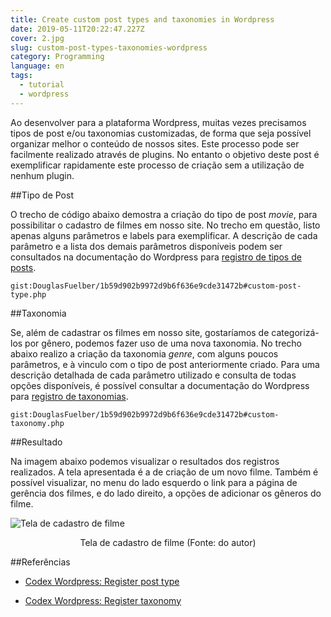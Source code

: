 ```yaml
---
title: Create custom post types and taxonomies in Wordpress
date: 2019-05-11T20:22:47.227Z
cover: 2.jpg
slug: custom-post-types-taxonomies-wordpress
category: Programming
language: en
tags:
  - tutorial
  - wordpress
---
```


Ao desenvolver para a plataforma Wordpress, muitas vezes precisamos tipos de post e/ou taxonomias customizadas, de forma que seja possível organizar melhor o conteúdo de nossos sites. Este processo pode ser facilmente realizado através de plugins. No entanto o objetivo deste post é exemplificar rapidamente este processo de criação sem a utilização de nenhum plugin.

##Tipo de Post

O trecho de código abaixo demostra a criação do tipo de post *movie*, para possibilitar o cadastro de filmes em nosso site. No trecho em questão, listo apenas alguns parâmetros e labels para exemplificar. A descrição de cada parâmetro e a lista dos demais parâmetros disponíveis podem ser consultados na documentação do Wordpress para <a href="https://codex.wordpress.org/Function_Reference/register_post_type" target="_blank" rel="noreferrer">registro de tipos de posts</a>.

`gist:DouglasFuelber/1b59d902b9972d9b6f636e9cde31472b#custom-post-type.php`

##Taxonomia

Se, além de cadastrar os filmes em nosso site, gostaríamos de categorizá-los por gênero, podemos fazer uso de uma nova taxonomia. No trecho abaixo realizo a criação da taxonomia *genre*, com alguns poucos parâmetros, e à vinculo com o tipo de post anteriormente criado. Para uma descrição detalhada de cada parâmetro utilizado e consulta de todas opções disponíveis, é possível consultar a documentação do Wordpress para <a href="https://codex.wordpress.org/Function_Reference/register_taxonomy" target="_blank" rel="noreferrer">registro de taxonomias</a>.

`gist:DouglasFuelber/1b59d902b9972d9b6f636e9cde31472b#custom-taxonomy.php`

##Resultado

Na imagem abaixo podemos visualizar o resultados dos registros realizados. A tela apresentada é a de criação de um novo filme. Também é possível visualizar, no menu do lado esquerdo o link para a página de gerência dos filmes, e do lado direito, a opções de adicionar os gêneros do filme.

![Tela de cadastro de filme](/assets/custom-post-type.png "Tela de cadastro de filme")
<center>Tela de cadastro de filme (Fonte: do autor)</center>

##Referências

- <a href="https://codex.wordpress.org/Function_Reference/register_post_type" target="_blank" rel="noreferrer">Codex Wordpress: Register post type</a>

- <a href="https://codex.wordpress.org/Function_Reference/register_taxonomy" target="_blank" rel="noreferrer">Codex Wordpress: Register taxonomy</a>